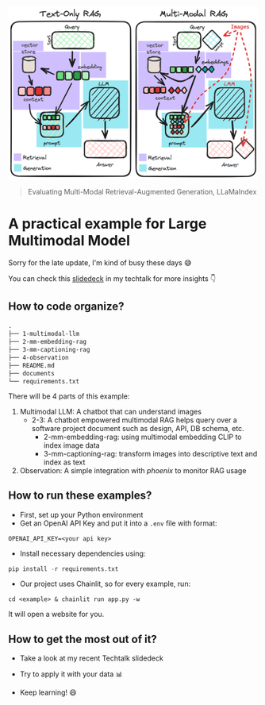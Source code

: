 
![Alt text](./assets/image.png)
> Evaluating Multi-Modal Retrieval-Augmented Generation, LLaMaIndex

# A practical example for Large Multimodal Model

Sorry for the late update, I'm kind of busy these days 😅

You can check this [slidedeck](./slide/SlideTechtalk.pptx) in my techtalk for more insights 👇

## How to code organize?

```
.
├── 1-multimodal-llm
├── 2-mm-embedding-rag
├── 3-mm-captioning-rag
├── 4-observation
├── README.md
├── documents
└── requirements.txt
```

There will be 4 parts of this example:

1. Multimodal LLM: A chatbot that can understand images
   - 2-3: A chatbot empowered multimodal RAG helps query over a software project document such as design, API, DB schema, etc.
     - 2-mm-embedding-rag: using multimodal embedding CLIP to index image data  
     - 3-mm-captioning-rag: transform images into descriptive text and index as text
2. Observation: A simple integration with _phoenix_ to monitor RAG usage

## How to run these examples?

- First, set up your Python environment
- Get an OpenAI API Key and put it into a `.env` file with format:
```
OPENAI_API_KEY=<your api key>
```
- Install necessary dependencies using:

```py
pip install -r requirements.txt
```

- Our project uses Chainlit, so for every example, run:

```
cd <example> & chainlit run app.py -w
```

It will open a website for you.

## How to get the most out of it?

- Take a look at my recent Techtalk slidedeck

- Try to apply it with your data 📊

- Keep learning! 😄